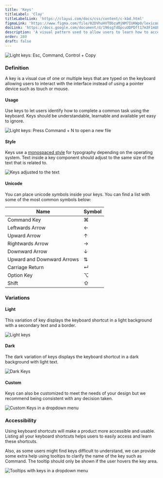 ```yaml
---
title: 'Keys'
titleLabel: 'Clay'
titleLabelLink: 'https://clayui.com/docs/css/content/c-kbd.html'
figmaLink: 'https://www.figma.com/file/02DVhuHVTDbzaMjNM7IUKWp0/lexicon?node-id=3668%3A20755'
docLink: 'https://docs.google.com/document/d/196sgTdOpcuUDPDft17m3F1mUFtLIb6b-5I_FBfDRwRQ/edit?usp=sharing'
description: 'A visual pattern used to allow users to learn how to access actions via keyboard.'
order: 280
draft: false
---
```


![Light keys: Esc, Command, Control + Copy](/images/lexicon/LightKeys.png)

### Definition

A key is a visual cue of one or multiple keys that are typed on the keyboard allowing users to interact with the interface instead of using a pointer device such as touch or mouse.

#### Usage

Use keys to let users identify how to complete a common task using the keyboard. Keys should be understandable, learnable and available yet easy to ignore.

![Light keys: Press Command + N to open a new file](/images/lexicon/LightKeySentence.png)


#### Style

Keys use a [monospaced style](../../foundations/typography/#monospaced) for typography depending on the operating system. Text inside a key component should adjust to the same size of the text that is related to.

![Keys adjusted to the text](/images/lexicon/KeysSize.png)

#### Unicode
You can place unicode symbols inside your keys. You can find a list with some of the most common symbols below:

| Name                       | Symbol   |
| -------------------------- | -------- |
| Command Key                | ⌘        |
| Leftwards Arrow            | ←        |
| Upward Arrow               | ↑        |
| Rightwards Arrow           | →        |
| Downward Arrow             | ↓        |
| Upward and Downward Arrows | ⇅        |
| Carriage Return            | ↵        |
| Option Key                 | ⌥        |
| Shift                      | ⇧        |

### Variations

#### Light

This variation of key displays the keyboard shortcut in a light background with a secondary text and a border.

![Light keys](/images/lexicon/LightKeySentence.png)

#### Dark

The dark variation of keys displays the keyboard shortcut in a dark background with light text.

![Dark Keys](/images/lexicon/DarkKeys.png)

#### Custom

Keys can also be customized to meet the needs of your design but we recommend being consistent with any decision taken.

![Custom Keys in a dropdown menu](/images/lexicon/CustomKeys.png)

### Accessibility

Using keyboard shortcuts will make a product more accessible and usable. Listing all your keyboard shortcuts helps users to easily access and learn these shortcuts.

Also, as some users might find keys difficult to understand, we can provide some extra help using tooltips to clarify the name of the key such as Command. The tooltip should only be shown if the user hovers the key area.

![Tooltips with keys in a dropdown menu](/images/lexicon/TooltipKeys.png)